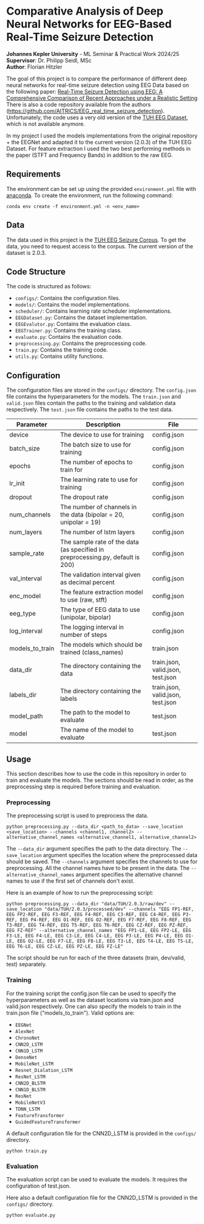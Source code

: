 Comparative Analysis of Deep Neural Networks for EEG-Based Real-Time Seizure Detection
========================================================================================
**Johannes Kepler University** - ML Seminar & Practical Work 2024/25  
**Supervisor**: Dr. Philipp Seidl, MSc \
**Author**: Florian Hitzler

The goal of this project is to compare the performance of different deep neural networks for real-time seizure detection using EEG Data based on the following paper:
[Real-Time Seizure Detection using EEG: A Comprehensive Comparison of Recent Approaches under a Realistic Setting](https://arxiv.org/abs/2201.08780)
There is also a code repository available from the authors (https://github.com/AITRICS/EEG_real_time_seizure_detection).
Unfortunately, the code uses a very old version of the [TUH EEG Dataset](https://isip.piconepress.com/projects/tuh_eeg/), which is not available anymore.

In my project I used the models implementations from the original repository + the EEGNet and adapted it to the current version (2.0.3) of the TUH EEG Dataset.
For feature extraction I used the two best performing methods in the paper (STFT and Frequency Bands) in addition to the raw EEG.

## Requirements
The environment can be set up using the provided `environment.yml` file with [anaconda](https://www.anaconda.com/). To create the environment, run the following command:
```
conda env create -f environment.yml -n <env_name>
```

## Data

The data used in this project is the [TUH EEG Seizure Corpus](https://isip.piconepress.com/projects/nedc/html/tuh_eeg/).
To get the data, you need to request access to the corpus.
The current version of the dataset is 2.0.3.

## Code Structure

The code is structured as follows:
- `configs/`: Contains the configuration files.
- `models/`: Contains the model implementations.
- `scheduler/`: Contains learning rate scheduler implementations.
- `EEGDataset.py`: Contains the dataset implementation.
- `EEGEvalutor.py`: Contains the evaluation class.
- `EEGTrainer.py`: Contains the training class.
- `evaluate.py`: Contains the evaluation code.
- `preprocessing.py`: Contains the preprocessing code.
- `train.py`: Contains the training code.
- `utils.py`: Contains utility functions.


## Configuration

The configuration files are stored in the `configs/` directory. The `config.json` file contains the hyperparameters for the models. 
The `train.json` and `valid.json` files contain the paths to the training and validation data respectively. 
The `test.json` file contains the paths to the test data.

| Parameter       | Description                                                                    | File                              |
|-----------------|--------------------------------------------------------------------------------|-----------------------------------|
| device          | The device to use for training                                                 | config.json                       |
| batch_size      | The batch size to use for training                                             | config.json                       |
| epochs          | The number of epochs to train for                                              | config.json                       |
| lr_init         | The learning rate to use for training                                          | config.json                       |
| dropout         | The dropout rate                                                               | config.json                       |
| num_channels    | The number of channels in the data (bipolar = 20, unipolar = 19)               | config.json                       |
| num_layers      | The number of lstm layers                                                      | config.json                       |
| sample_rate     | The sample rate of the data (as specified in preprocessing.py, default is 200) | config.json                       |
| val_interval    | The validation interval given as decimal percent                               | config.json                       |
| enc_model       | The feature extraction model to use (raw, stft)                                | config.json                       |
| eeg_type        | The type of EEG data to use (unipolar, bipolar)                                | config.json                       |
| log_interval    | The logging interval in number of steps                                        | config.json                       |
| models_to_train | The models which should be trained (class_names)                               | train.json                        |
| data_dir        | The directory containing the data                                              | train.json, valid.json, test.json |
| labels_dir      | The directory containing the labels                                            | train.json, valid.json, test.json |
| model_path      | The path to the model to evaluate                                              | test.json                         |
| model           | The name of the model to evaluate                                              | test.json                         |

## Usage

This section describes how to use the code in this repository in order to train and evaluate the models. 
The sections should be read in order, as the preprocessing step is required before training and evaluation.

### Preprocessing

The preprocessing script is used to preprocess the data.

```
python preprocessing.py --data_dir <path_to_data> --save_location <save_location> --channels <channel1, channel2> --alternative_channel_names <alternative_channel1, alternative_channel2>
```

The `--data_dir` argument specifies the path to the data directory. 
The `--save_location` argument specifies the location where the preprocessed data should be saved. 
The `--channels` argument specifies the channels to use for preprocessing. All the channel names have to be present in the data.
The `--alternative_channel_names` argument specifies the alternative channel names to use if the first set of channels don't exist.

Here is an example of how to run the preprocessing script:
```
python preprocessing.py --data_dir "data/TUH/2.0.3/raw/dev" --save_location "data/TUH/2.0.3/processed/dev" --channels "EEG FP1-REF, EEG FP2-REF, EEG F3-REF, EEG F4-REF, EEG C3-REF, EEG C4-REF, EEG P3-REF, EEG P4-REF, EEG O1-REF, EEG O2-REF, EEG F7-REF, EEG F8-REF, EEG T3-REF, EEG T4-REF, EEG T5-REF, EEG T6-REF, EEG CZ-REF, EEG PZ-REF, EEG FZ-REF" --alternative_channel_names "EEG FP1-LE, EEG FP2-LE, EEG F3-LE, EEG F4-LE, EEG C3-LE, EEG C4-LE, EEG P3-LE, EEG P4-LE, EEG O1-LE, EEG O2-LE, EEG F7-LE, EEG F8-LE, EEG T3-LE, EEG T4-LE, EEG T5-LE, EEG T6-LE, EEG CZ-LE, EEG PZ-LE, EEG FZ-LE"
```

The script should be run for each of the three datasets (train, dev/valid, test) separately.

### Training

For the training script the config.json file can be used to specify the hyperparameters as well as the dataset locations via train.json and valid.json respectively.
One can also specify the models to train in the train.json file ("models_to_train").
Valid options are:
- `EEGNet`
- `AlexNet`
- `ChronoNet`
- `CNN2D_LSTM`
- `CNN1D_LSTM`
- `DenseNet`
- `MobileNet_LSTM`
- `Resnet_Dialation_LSTM`
- `ResNet_LSTM`
- `CNN2D_BLSTM`
- `CNN1D_BLSTM`
- `ResNet`
- `MobileNetV3`
- `TDNN_LSTM`
- `FeatureTransformer`
- `GuidedFeatureTransformer`

A default configuration file for the CNN2D_LSTM is provided in the `configs/` directory.

```
python train.py
```

### Evaluation

The evaluation script can be used to evaluate the models. It requires the configuration of test.json.

Here also a default configuration file for the CNN2D_LSTM is provided in the `configs/` directory.

```
python evaluate.py
```

